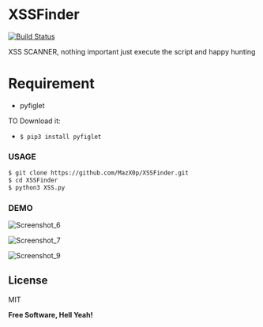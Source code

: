 # XSSFinder
[![Build Status](https://travis-ci.org/joemccann/dillinger.svg?branch=master)](https://travis-ci.org/joemccann/dillinger)

 XSS SCANNER, nothing important just execute the script and happy hunting



# Requirement
- pyfiglet 

TO Download it:
- ```$ pip3 install pyfiglet ``` 

### USAGE

```sh
$ git clone https://github.com/MazX0p/XSSFinder.git
$ cd XSSFinder
$ python3 XSS.py
```

### DEMO

![Screenshot_6](https://user-images.githubusercontent.com/54814433/149738326-2ed9fcff-0519-4f73-94b0-11d274e2e32a.png)

![Screenshot_7](https://user-images.githubusercontent.com/54814433/149738354-3178346e-630b-4954-bf23-7e45a5b635fb.png)

![Screenshot_9](https://user-images.githubusercontent.com/54814433/149738377-49ee8562-c820-47e6-bd84-7706902c6649.png)


License
----

MIT


**Free Software, Hell Yeah!**
